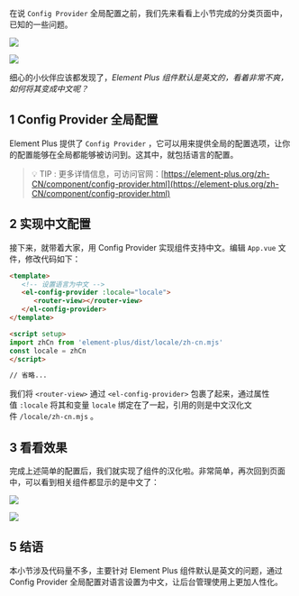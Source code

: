 在说 `Config Provider` 全局配置之前，我们先来看看上小节完成的分类页面中，已知的一些问题。

![](https://img.quanxiaoha.com/quanxiaoha/169528628014137)

![](https://img.quanxiaoha.com/quanxiaoha/169528636270125)

细心的小伙伴应该都发现了，_Element Plus 组件默认是英文的，看着非常不爽，如何将其变成中文呢？_

## 1 Config Provider 全局配置

Element Plus 提供了 `Config Provider` ，它可以用来提供全局的配置选项，让你的配置能够在全局都能够被访问到。这其中，就包括语言的配置。

> 💡 TIP : 更多详情信息，可访问官网：[https://element-plus.org/zh-CN/component/config-provider.html](https://element-plus.org/zh-CN/component/config-provider.html)

## 2 实现中文配置

接下来，就带着大家，用 Config Provider 实现组件支持中文。编辑 `App.vue` 文件，修改代码如下：

```html
<template>
   <!-- 设置语言为中文 -->
   <el-config-provider :locale="locale">
      <router-view></router-view>
   </el-config-provider>
</template>

<script setup>
import zhCn from 'element-plus/dist/locale/zh-cn.mjs'
const locale = zhCn
</script>

// 省略...
```

我们将 `<router-view>` 通过 `<el-config-provider>` 包裹了起来，通过属性值 `:locale` 将其和变量 `locale` 绑定在了一起，引用的则是中文汉化文件 `/locale/zh-cn.mjs` 。

## 3 看看效果

完成上述简单的配置后，我们就实现了组件的汉化啦。非常简单，再次回到页面中，可以看到相关组件都显示的是中文了：

![](https://img.quanxiaoha.com/quanxiaoha/169528699424637)

![](https://img.quanxiaoha.com/quanxiaoha/169528704470544)

## 5 结语

本小节涉及代码量不多，主要针对 Element Plus 组件默认是英文的问题，通过 Config Provider 全局配置对语言设置为中文，让后台管理使用上更加人性化。